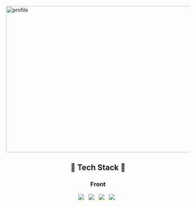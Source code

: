 <img width="1024" height="400" alt="profile" src="https://user-images.githubusercontent.com/68528752/112266619-99131300-8cb7-11eb-87e6-804f7b2e14f1.png">


<h2 align = 'center'>🤖 Tech Stack 🤖</h2>
<h3 align = 'center'> Front </h3>
<p align ='center'>
 <img src="https://img.shields.io/badge/HTML5-F2728C?style=flat-square&logo=HTML5&logoColor=white"/></a> &nbsp
 <img src="https://img.shields.io/badge/CSS3-27AAE1?style=flat-square&logo=CSS3&logoColor=white"/></a> &nbsp
 <img src="https://img.shields.io/badge/JavaScript-FFD400?style=flat-square&logo=JavaScript&logoColor=white"/></a> &nbsp
 <img src="https://img.shields.io/badge/React-81D3EB?style=flat-square&logo=React&logoColor=white"/></a> &nbsp
 </p>
 
 
 
